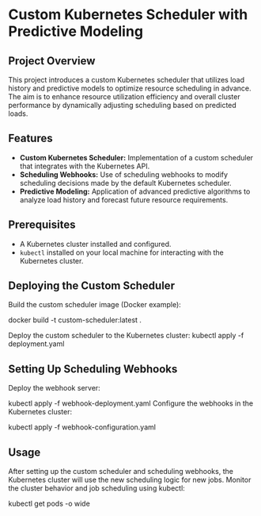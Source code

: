 # Custom Kubernetes Scheduler with Predictive Modeling

## Project Overview
This project introduces a custom Kubernetes scheduler that utilizes load history and predictive models to optimize resource scheduling in advance. The aim is to enhance resource utilization efficiency and overall cluster performance by dynamically adjusting scheduling based on predicted loads.

## Features
- **Custom Kubernetes Scheduler:** Implementation of a custom scheduler that integrates with the Kubernetes API.
- **Scheduling Webhooks:** Use of scheduling webhooks to modify scheduling decisions made by the default Kubernetes scheduler.
- **Predictive Modeling:** Application of advanced predictive algorithms to analyze load history and forecast future resource requirements.

## Prerequisites
- A Kubernetes cluster installed and configured.
- `kubectl` installed on your local machine for interacting with the Kubernetes cluster.

## Deploying the Custom Scheduler
Build the custom scheduler image (Docker example):

docker build -t custom-scheduler:latest .

Deploy the custom scheduler to the Kubernetes cluster:
kubectl apply -f deployment.yaml

## Setting Up Scheduling Webhooks
Deploy the webhook server:

kubectl apply -f webhook-deployment.yaml
Configure the webhooks in the Kubernetes cluster:

kubectl apply -f webhook-configuration.yaml
## Usage
After setting up the custom scheduler and scheduling webhooks, the Kubernetes cluster will use the new scheduling logic for new jobs. Monitor the cluster behavior and job scheduling using kubectl:

kubectl get pods -o wide
